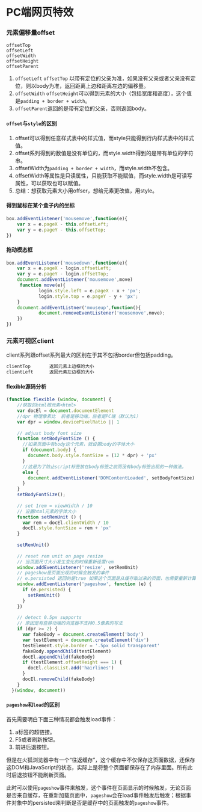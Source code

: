 #  PC端网页特效

### 元素偏移量offset

```
offsetTop
offsetLeft
offsetWidth
offsetHeight
offsetParent
```

1. `offsetLeft`  `offsetTop` 以带有定位的父亲为准，如果没有父亲或者父亲没有定位，则以body为准，返回距离上边和距离左边的偏移量。
2. `offsetWidth`  `offsetHeight`可以得到元素的大小（包括宽度和高度），这个值是`padding + border + width`。
3. `offsetParent`返回的是带有定位的父亲，否则返回body。

#### `offset`与`style`的区别

1. offset可以得到任意样式表中的样式值，而style只能得到行内样式表中的样式值。
2. offset系列得到的数值是没有单位的，而style.width得到的是带有单位的字符串。
3. offsetWidth为`padding + border + width`，而style.width不包含。
4. offsetWidth等属性是只读属性，只能获取不能赋值，而style.width是可读写属性，可以获取也可以赋值。
5. 总结：想获取元素大小用offser，想给元素更改值，用style。

#### 得到鼠标在某个盒子内的坐标

```javascript
box.addEventListener('mousemove',function(e){
	var x = e.pageX - this.offsetLeft;
	var y = e.pageY - this.offsetTop;
})
```

#### 拖动模态框

```javascript
box.addEventListener('mousedown',function(e){
	var x = e.pageX - login.offsetLeft;
	var y = e.pageY - login.offsetTop;
    document.addEventListener('mousemove',move)
     function move(e){
        	login.style.left = e.pageX - x + 'px';
        	login.style.top = e.pageY - y + 'px';
    }
    document.addEventListner('mouseup',function(){
         	document.removeEventListener('mousemove',move);
    })
})
```

### 元素可视区client

client系列跟offset系列最大的区别在于其不包括border但包括padding。

```javascript
clientTop       返回元素上边框的大小
clientLeft		返回元素左边框的大小
```

#### flexible源码分析

```javascript
(function flexible (window, document) {
    //获取的html根元素<html>
    var docEl = document.documentElement
    //dpr 物理像素比  前者是移动端，后者是PC端（默认为1）
    var dpr = window.devicePixelRatio || 1
  
    // adjust body font size
    function setBodyFontSize () {
      //如果页面中有body这个元素，就设置body的字体大小
      if (document.body) {
        document.body.style.fontSize = (12 * dpr) + 'px'
      }
      //这是为了防止script标签放在body标签之前而没有body标签出现的一种做法。
      else {
        document.addEventListener('DOMContentLoaded', setBodyFontSize)
      }
    }
    setBodyFontSize();
  
    // set 1rem = viewWidth / 10
    // 设置html元素的字体大小
    function setRemUnit () {
      var rem = docEl.clientWidth / 10
      docEl.style.fontSize = rem + 'px'
    }
  
    setRemUnit()
  
    // reset rem unit on page resize
    // 当页面尺寸大小发生变化的时候重新设置rem
    window.addEventListener('resize', setRemUnit)
    // pageshow是页面出现的时候会触发的事件
    // e.persisted 返回的是true 如果这个页面是从缓存取过来的页面，也需要重新计算一下rem的大小
    window.addEventListener('pageshow', function (e) {
      if (e.persisted) {
        setRemUnit()
      }
    })
  
    // detect 0.5px supports
    // 原因是有些移动端的浏览器不支持0.5像素的写法
    if (dpr >= 2) {
      var fakeBody = document.createElement('body')
      var testElement = document.createElement('div')
      testElement.style.border = '.5px solid transparent'
      fakeBody.appendChild(testElement)
      docEl.appendChild(fakeBody)
      if (testElement.offsetHeight === 1) {
        docEl.classList.add('hairlines')
      }
      docEl.removeChild(fakeBody)
    }
  }(window, document)) 

```

#### `pageshow`和`load`的区别

首先需要明白下面三种情况都会触发load事件：

1. a标签的超链接。
2. F5或者刷新按钮。
3. 前进后退按钮。

但是在火狐浏览器中有一个“往返缓存”，这个缓存中不仅保存这页面数据，还保存这DOM和JavaScript的状态，实际上是将整个页面都保存在了内存里面。所有此时后退按钮不能刷新页面。

此时可以使用`pageshow`事件来触发，这个事件在页面显示的时候触发，无论页面是否来自缓存，在重新加载页面中，`pageshow`会在load事件触发后触发；根据事件对象中的persisted来判断是否是缓存中的页面触发的`pageshow`事件。

